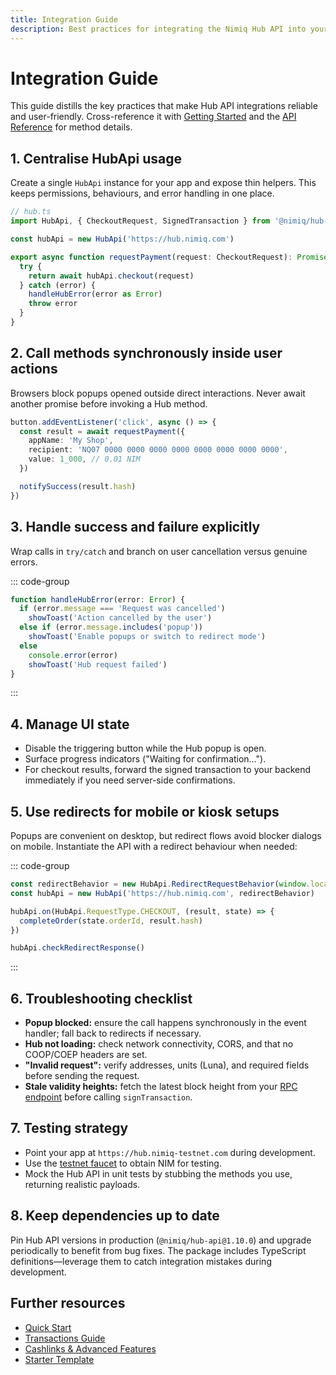 ```yaml
---
title: Integration Guide
description: Best practices for integrating the Nimiq Hub API into your application
---
```


# Integration Guide

This guide distills the key practices that make Hub API integrations reliable and user-friendly. Cross-reference it with
[Getting Started](/hub/getting-started) and the [API Reference](/hub/api-reference) for method details.

## 1. Centralise HubApi usage

Create a single `HubApi` instance for your app and expose thin helpers. This keeps permissions, behaviours, and error
handling in one place.

```ts [request-payment.ts]
// hub.ts
import HubApi, { CheckoutRequest, SignedTransaction } from '@nimiq/hub-api'

const hubApi = new HubApi('https://hub.nimiq.com')

export async function requestPayment(request: CheckoutRequest): Promise<SignedTransaction> {
  try {
    return await hubApi.checkout(request)
  } catch (error) {
    handleHubError(error as Error)
    throw error
  }
}
```

## 2. Call methods synchronously inside user actions

Browsers block popups opened outside direct interactions. Never await another promise before invoking a Hub method.

```ts [notify-success.ts]
button.addEventListener('click', async () => {
  const result = await requestPayment({
    appName: 'My Shop',
    recipient: 'NQ07 0000 0000 0000 0000 0000 0000 0000 0000',
    value: 1_000, // 0.01 NIM
  })

  notifySuccess(result.hash)
})
```

## 3. Handle success and failure explicitly

Wrap calls in `try/catch` and branch on user cancellation versus genuine errors.

::: code-group

```ts [handle-hub-error.ts]
function handleHubError(error: Error) {
  if (error.message === 'Request was cancelled') 
    showToast('Action cancelled by the user')
  else if (error.message.includes('popup'))
    showToast('Enable popups or switch to redirect mode')
  else
    console.error(error)
    showToast('Hub request failed')
}
```

:::

## 4. Manage UI state

- Disable the triggering button while the Hub popup is open.
- Surface progress indicators ("Waiting for confirmation…").
- For checkout results, forward the signed transaction to your backend immediately if you need server-side confirmations.

## 5. Use redirects for mobile or kiosk setups

Popups are convenient on desktop, but redirect flows avoid blocker dialogs on mobile. Instantiate the API with a redirect
behaviour when needed:

::: code-group

```ts [setup-redirect-behavior.ts]
const redirectBehavior = new HubApi.RedirectRequestBehavior(window.location.href, { orderId })
const hubApi = new HubApi('https://hub.nimiq.com', redirectBehavior)

hubApi.on(HubApi.RequestType.CHECKOUT, (result, state) => {
  completeOrder(state.orderId, result.hash)
})

hubApi.checkRedirectResponse()
```

:::

## 6. Troubleshooting checklist

- **Popup blocked:** ensure the call happens synchronously in the event handler; fall back to redirects if necessary.
- **Hub not loading:** check network connectivity, CORS, and that no COOP/COEP headers are set.
- **"Invalid request":** verify addresses, units (Luna), and required fields before sending the request.
- **Stale validity heights:** fetch the latest block height from your [RPC endpoint](/rpc/) before calling `signTransaction`.

## 7. Testing strategy

- Point your app at `https://hub.nimiq-testnet.com` during development.
- Use the [testnet faucet](https://faucet.nimiq-testnet.com) to obtain NIM for testing.
- Mock the Hub API in unit tests by stubbing the methods you use, returning realistic payloads.

## 8. Keep dependencies up to date

Pin Hub API versions in production (`@nimiq/hub-api@1.10.0`) and upgrade periodically to benefit from bug fixes. The
package includes TypeScript definitions—leverage them to catch integration mistakes during development.

## Further resources

- [Quick Start](../getting-started)
- [Transactions Guide](./transactions)
- [Cashlinks & Advanced Features](./advanced)
- [Starter Template](https://github.com/onmax/nimiq-starter/tree/main/starters/hub-api-ts)
